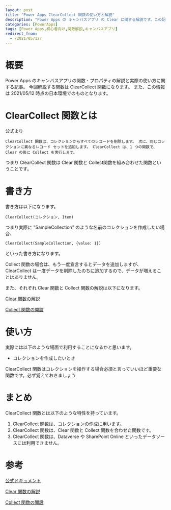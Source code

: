 ```yaml
---
layout: post
title: "Power Apps ClearCollect 関数の使い方と解説"
description: "Power Apps の キャンバスアプリ の Clear に関する解説です。この記事を読むことで　ClearCollect の使い方をマスターすることができます。ClearCollect とはコレクションを作成するときに使います"
categories: [PowerApps]
tags: [Power Apps,初心者向け,関数解説,キャンバスアプリ]
redirect_from:
  - /2021/05/12/
---
```


#  概要

Power Apps のキャンバスアプリの関数・プロパティの解説と実際の使い方に関する記事。
今回解説する関数は ClearCollect 関数になります。
また、この情報は 2021/05/12 時点の日本環境でのものとなります。

# ClearCollect 関数とは

公式より
```
ClearCollect 関数は、コレクションからすべてのレコードを削除します。 次に、同じコレクションに異なるレコード セットを追加します。 ClearCollect は、1 つの関数で、Clear の後に Collect を実行します。
```

つまり ClearCollect 関数は Clear 関数と Collect関数を組み合わせた関数ということです。


# 書き方

書き方は以下になります。

```
ClearCollect(コレクション, Item)
```

つまり実際に "SampleCollection" のような名前のコレクションを作成したい場合、

```
ClearCollect(SampleCollection, {value: 1})
```

といった書き方になります。

Collect 関数の場合は、もう一度宣言するとデータを追加しますが、 ClearCollect は一度データを削除したのちに追加するので、データが増えることはありません。

また、それぞれ Clear 関数と Collect 関数の解説は以下になります。

[Clear 関数の解説](https://www.powerplatform.work/blog/2021/05/10/PowerApps%E9%96%A2%E6%95%B0%E8%A7%A3%E8%AA%ACClear/)

[Collect 関数の開設](https://www.powerplatform.work/blog/2021/05/10/PowerApps%E9%96%A2%E6%95%B0%E8%A7%A3%E8%AA%ACCollect/)


# 使い方

実際には以下のような場面で利用することになるかと思います。

- コレクションを作成したいとき

ClearCollect 関数はコレクションを操作する場合必須と言っていいほど重要な関数です。必ず覚えておきましょう

# まとめ

ClearCollect 関数とは以下のような特性を持っています。

1. ClearCollect 関数は、コレクションの作成に用います。
2. ClearCollect 関数は、Clear 関数と Collect 関数を合わせた関数です。
3. ClearCollect 関数は、Dataverse や SharePoint Online といったデータソースには利用できません。


# 参考

[公式ドキュメント](https://docs.microsoft.com/ja-jp/powerapps/maker/canvas-apps/functions/function-clear-collect-clearcollect#clear)

[Clear 関数の解説](https://www.powerplatform.work/blog/2021/05/10/PowerApps%E9%96%A2%E6%95%B0%E8%A7%A3%E8%AA%ACClear/)

[Collect 関数の開設](https://www.powerplatform.work/blog/2021/05/10/PowerApps%E9%96%A2%E6%95%B0%E8%A7%A3%E8%AA%ACCollect/)

